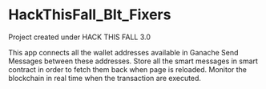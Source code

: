# HackThisFall_BIt_Fixers
Project created under HACK THIS FALL 3.0 

This app connects all the wallet addresses available in Ganache 
Send Messages between these addresses.
Store all the smart messages in smart contract in order to fetch them back when page is reloaded.
Monitor the blockchain in real time when the transaction are executed.
